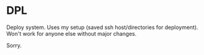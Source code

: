 # DPL

Deploy system. Uses my setup (saved ssh host/directories for deployment). Won't work for anyone else without major changes.

Sorry.